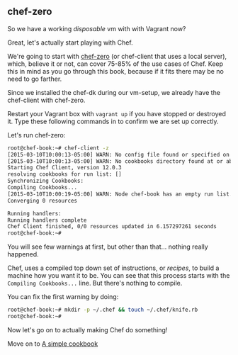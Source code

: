 chef-zero
---------

So we have a working _disposable_ vm with with Vagrant now?

Great, let's actually start playing with Chef.

We're going to start with [chef-zero][cz] (or chef-client that uses a local server),
which, believe it or not, can cover 75-85% of the use cases of Chef.
Keep this in mind as you go through this book, because if it fits there may be
no need to go farther.

Since we installed the chef-dk during our vm-setup, we already have the
chef-client with chef-zero.

Restart your Vagrant box with `vagrant up` if you have stopped or destroyed it.
Type these following commands in to confirm we are set up correctly.

Let's run chef-zero:

```bash
root@chef-book:~# chef-client -z
[2015-03-10T10:00:13-05:00] WARN: No config file found or specified on command line, using command line options.
[2015-03-10T10:00:13-05:00] WARN: No cookbooks directory found at or above current directory.  Assuming /root.
Starting Chef Client, version 12.0.3
resolving cookbooks for run list: []
Synchronizing Cookbooks:
Compiling Cookbooks...
[2015-03-10T10:00:19-05:00] WARN: Node chef-book has an empty run list.
Converging 0 resources

Running handlers:
Running handlers complete
Chef Client finished, 0/0 resources updated in 6.157297261 seconds
root@chef-book:~#
```

You will see few warnings at first, but other than that... nothing really happened.

Chef, uses a compiled top down set of instructions, or _recipes_,
to build a machine how
you want it to be. You can see that this process starts with
the `Compiling Cookbooks...` line.  But there's nothing to compile.

You can fix the first warning by doing:

```bash
root@chef-book:~# mkdir -p ~/.chef && touch ~/.chef/knife.rb
root@chef-book:~#
```

Now let's go on to actually making Chef do something!

Move on to [A simple cookbook](06-write-simple-base-cookbook.md)

[cz]: http://www.getchef.com/blog/2013/10/31/chef-client-z-from-zero-to-chef-in-8-5-seconds/
